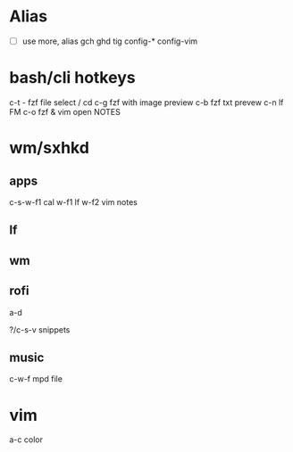 # Alias
- [ ] use more, alias
    gch
    ghd
    tig
    config-*
    config-vim

# bash/cli hotkeys
c-t - fzf file select / cd
c-g fzf with image preview
c-b fzf txt prevew
c-n lf FM
c-o fzf & vim open NOTES

# wm/sxhkd
## apps
c-s-w-f1 cal
w-f1 lf
w-f2 vim notes

## lf

## wm
## rofi
a-d

?/c-s-v snippets

## music
c-w-f mpd file

# vim
a-c color


